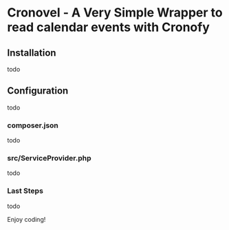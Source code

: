 # Cronovel - A Very Simple Wrapper to read calendar events with Cronofy

## Installation

todo


## Configuration

todo


### composer.json

todo


### src/ServiceProvider.php

todo


### Last Steps

todo

Enjoy coding!